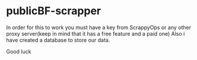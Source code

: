 # publicBF-scrapper

In order for this to work you must have a key from ScrappyOps or any other proxy server(keep in mind that it has a free feature and a paid one) 
Also i have created a database to store our data.

Good luck 
